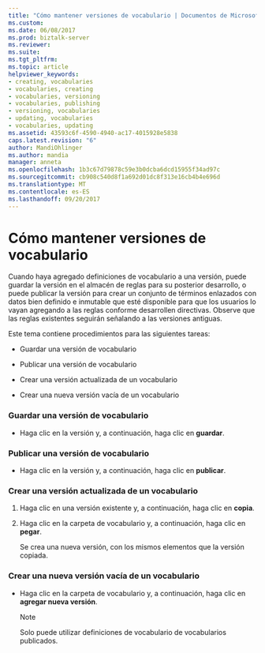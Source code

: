 ```yaml
---
title: "Cómo mantener versiones de vocabulario | Documentos de Microsoft"
ms.custom: 
ms.date: 06/08/2017
ms.prod: biztalk-server
ms.reviewer: 
ms.suite: 
ms.tgt_pltfrm: 
ms.topic: article
helpviewer_keywords:
- creating, vocabularies
- vocabularies, creating
- vocabularies, versioning
- vocabularies, publishing
- versioning, vocabularies
- updating, vocabularies
- vocabularies, updating
ms.assetid: 43593c6f-4590-4940-ac17-4015928e5838
caps.latest.revision: "6"
author: MandiOhlinger
ms.author: mandia
manager: anneta
ms.openlocfilehash: 1b3c67d79878c59e3b0dcba6dcd15955f34ad97c
ms.sourcegitcommit: cb908c540d8f1a692d01dc8f313e16cb4b4e696d
ms.translationtype: MT
ms.contentlocale: es-ES
ms.lasthandoff: 09/20/2017
---
```

# <a name="how-to-maintain-vocabulary-versions"></a>Cómo mantener versiones de vocabulario
Cuando haya agregado definiciones de vocabulario a una versión, puede guardar la versión en el almacén de reglas para su posterior desarrollo, o puede publicar la versión para crear un conjunto de términos enlazados con datos bien definido e inmutable que esté disponible para que los usuarios lo vayan agregando a las reglas conforme desarrollen directivas. Observe que las reglas existentes seguirán señalando a las versiones antiguas.  
  
 Este tema contiene procedimientos para las siguientes tareas:  
  
-   Guardar una versión de vocabulario  
  
-   Publicar una versión de vocabulario  
  
-   Crear una versión actualizada de un vocabulario  
  
-   Crear una nueva versión vacía de un vocabulario  
  
### <a name="to-save-a-vocabulary-version"></a>Guardar una versión de vocabulario  
  
-   Haga clic en la versión y, a continuación, haga clic en **guardar**.  
  
### <a name="to-publish-a-vocabulary-version"></a>Publicar una versión de vocabulario  
  
-   Haga clic en la versión y, a continuación, haga clic en **publicar**.  
  
### <a name="to-create-an-updated-version-of-a-vocabulary"></a>Crear una versión actualizada de un vocabulario  
  
1.  Haga clic en una versión existente y, a continuación, haga clic en **copia**.  
  
2.  Haga clic en la carpeta de vocabulario y, a continuación, haga clic en **pegar**.  
  
     Se crea una nueva versión, con los mismos elementos que la versión copiada.  
  
### <a name="to-create-an-empty-new-version-of-a-vocabulary"></a>Crear una nueva versión vacía de un vocabulario  
  
-   Haga clic en la carpeta de vocabulario y, a continuación, haga clic en **agregar nueva versión**.  
  
    > [!NOTE]
    >  Solo puede utilizar definiciones de vocabulario de vocabularios publicados.
